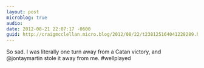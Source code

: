 ```yaml
---
layout: post
microblog: true
audio: 
date: 2012-08-21 22:07:17 -0600
guid: http://craigmcclellan.micro.blog/2012/08/22/t238125164041228289.html
---
```

So sad. I was literally one turn away from a Catan victory, and @jontaymartin stole it away from me. #wellplayed
